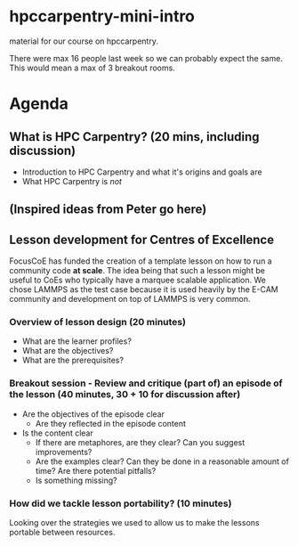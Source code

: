 # hpccarpentry-mini-intro
material for our course on hpccarpentry.

There were max 16 people last week so we can probably expect the same. This would mean a max of 3 breakout rooms.

# Agenda
## What is HPC Carpentry? (20 mins, including discussion)
* Introduction to HPC Carpentry and what it's origins and goals are
* What HPC Carpentry is *not*
## (Inspired ideas from Peter go here)

## Lesson development for Centres of Excellence
FocusCoE has funded the creation of a template lesson on how to run a community code **at scale**. The idea being that such a lesson might be useful to CoEs who typically have a marquee scalable application. We chose LAMMPS as the test case because it is used heavily by the E-CAM community and development on top of LAMMPS is very common. 

### Overview of lesson design (20 minutes)
* What are the learner profiles?
* What are the objectives?
* What are the prerequisites?

### Breakout session - Review and critique (part of) an episode of the lesson (40 minutes, 30 + 10 for discussion after)
* Are the objectives of the episode clear
  * Are they reflected in the episode content
* Is the content clear
  * If there are metaphores, are they clear? Can you suggest improvements?
  * Are the examples clear? Can they be done in a reasonable amount of time? Are there potential pitfalls?
  * Is something missing? 

### How did we tackle lesson portability? (10 minutes)

Looking over the strategies we used to allow us to make the lessons portable between resources.
